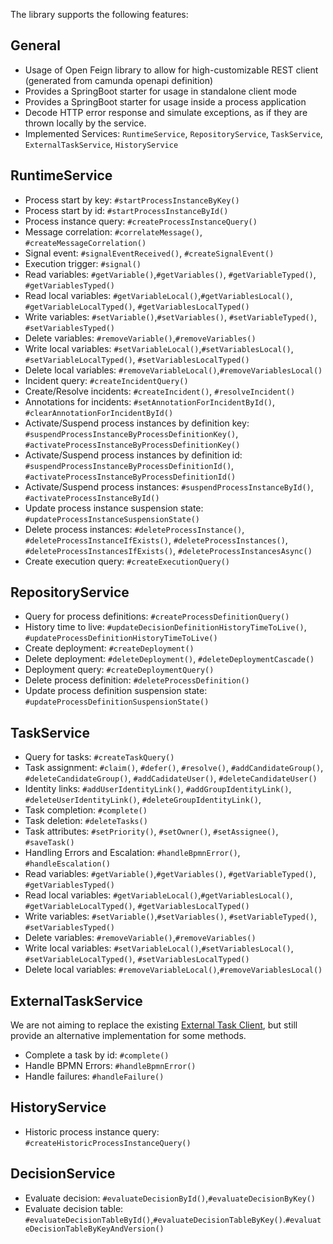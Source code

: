The library supports the following features:

## General

* Usage of Open Feign library to allow for high-customizable REST client (generated from camunda openapi definition) 
* Provides a SpringBoot starter for usage in standalone client mode
* Provides a SpringBoot starter for usage inside a process application
* Decode HTTP error response and simulate exceptions, as if they are thrown locally by the service.
* Implemented Services: `RuntimeService`, `RepositoryService`, `TaskService`, `ExternalTaskService`, `HistoryService`

## RuntimeService

* Process start by key: `#startProcessInstanceByKey()`
* Process start by id: `#startProcessInstanceById()`
* Process instance query: `#createProcessInstanceQuery()`
* Message correlation: `#correlateMessage()`, `#createMessageCorrelation()`
* Signal event: `#signalEventReceived()`, `#createSignalEvent()`
* Execution trigger: `#signal()`
* Read variables: `#getVariable()`,`#getVariables()`, `#getVariableTyped()`, `#getVariablesTyped()`
* Read local variables: `#getVariableLocal()`,`#getVariablesLocal()`, `#getVariableLocalTyped()`, `#getVariablesLocalTyped()`
* Write variables: `#setVariable()`,`#setVariables()`, `#setVariableTyped()`, `#setVariablesTyped()`
* Delete variables: `#removeVariable()`,`#removeVariables()`
* Write local variables: `#setVariableLocal()`,`#setVariablesLocal()`, `#setVariableLocalTyped()`, `#setVariablesLocalTyped()`
* Delete local variables: `#removeVariableLocal()`,`#removeVariablesLocal()`
* Incident query: `#createIncidentQuery()`
* Create/Resolve incidents: `#createIncident()`, `#resolveIncident()`
* Annotations for incidents: `#setAnnotationForIncidentById()`, `#clearAnnotationForIncidentById()`
* Activate/Suspend process instances by definition key: `#suspendProcessInstanceByProcessDefinitionKey()`, `#activateProcessInstanceByProcessDefinitionKey()`
* Activate/Suspend process instances by definition id: `#suspendProcessInstanceByProcessDefinitionId()`, `#activateProcessInstanceByProcessDefinitionId()`
* Activate/Suspend process instances: `#suspendProcessInstanceById()`, `#activateProcessInstanceById()`
* Update process instance suspension state: `#updateProcessInstanceSuspensionState()`
* Delete process instances: `#deleteProcessInstance()`, `#deleteProcessInstanceIfExists()`, `#deleteProcessInstances()`, `#deleteProcessInstancesIfExists()`, `#deleteProcessInstancesAsync()`
* Create execution query: `#createExecutionQuery()`

## RepositoryService

* Query for process definitions: `#createProcessDefinitionQuery()`
* History time to live: `#updateDecisionDefinitionHistoryTimeToLive()`, `#updateProcessDefinitionHistoryTimeToLive()`
* Create deployment: `#createDeployment()`
* Delete deployment: `#deleteDeployment()`, `#deleteDeploymentCascade()`
* Deployment query: `#createDeploymentQuery()`
* Delete process definition: `#deleteProcessDefinition()`
* Update process definition suspension state: `#updateProcessDefinitionSuspensionState()`

## TaskService 

* Query for tasks: `#createTaskQuery()`
* Task assignment: `#claim()`, `#defer()`, `#resolve()`, `#addCandidateGroup()`, `#deleteCandidateGroup()`, `#addCadidateUser()`, `#deleteCandidateUser()`
* Identity links: `#addUserIdentityLink()`, `#addGroupIdentityLink()`, `#deleteUserIdentityLink()`, `#deleteGroupIdentityLink()`,
* Task completion: `#complete()`
* Task deletion: `#deleteTasks()`
* Task attributes: `#setPriority()`, `#setOwner()`, `#setAssignee()`, `#saveTask()`
* Handling Errors and Escalation: `#handleBpmnError()`, `#handleEscalation()`
* Read variables: `#getVariable()`,`#getVariables()`, `#getVariableTyped()`, `#getVariablesTyped()`
* Read local variables: `#getVariableLocal()`,`#getVariablesLocal()`, `#getVariableLocalTyped()`, `#getVariablesLocalTyped()`
* Write variables: `#setVariable()`,`#setVariables()`, `#setVariableTyped()`, `#setVariablesTyped()`
* Delete variables: `#removeVariable()`,`#removeVariables()`
* Write local variables: `#setVariableLocal()`,`#setVariablesLocal()`, `#setVariableLocalTyped()`, `#setVariablesLocalTyped()`
* Delete local variables: `#removeVariableLocal()`,`#removeVariablesLocal()`

## ExternalTaskService

We are not aiming to replace the existing [External Task Client](https://docs.camunda.org/manual/latest/user-guide/ext-client/),
but still provide an alternative implementation for some methods.

* Complete a task by id: `#complete()`
* Handle BPMN Errors: `#handleBpmnError()`
* Handle failures: `#handleFailure()`

## HistoryService

* Historic process instance query: `#createHistoricProcessInstanceQuery()`

## DecisionService

* Evaluate decision: `#evaluateDecisionById()`,`#evaluateDecisionByKey()`
* Evaluate decision table: `#evaluateDecisionTableById()`,`#evaluateDecisionTableByKey()`.`#evaluateDecisionTableByKeyAndVersion()`
